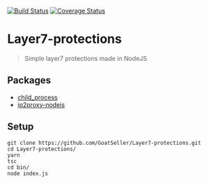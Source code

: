 [![Build Status](https://travis-ci.org/GoatSeller/Layer7-protections.svg?branch=master)](https://travis-ci.org/GoatSeller/Layer7-protections)
[![Coverage Status](https://coveralls.io/repos/github/GoatSeller/Layer7-protections/badge.svg?branch=master)](https://coveralls.io/github/GoatSeller/Layer7-protections?branch=master)
# Layer7-protections
> Simple layer7 protections made in NodeJS
## Packages
* [child_process](https://www.npmjs.com/package/child_process)
* [ip2proxy-nodejs](https://www.npmjs.com/package/ip2proxy-nodejs)
## Setup
```
git clone https://github.com/GoatSeller/Layer7-protections.git
cd Layer7-protections/
yarn
tsc
cd bin/
node index.js
```
